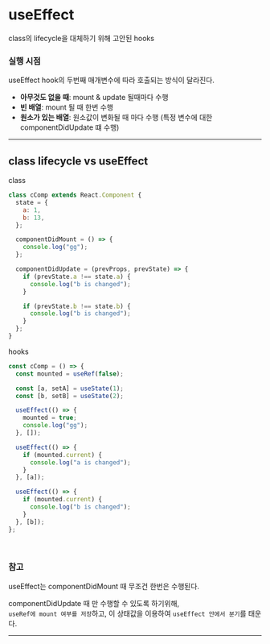 # useEffect

class의 lifecycle을 대체하기 위해 고안된 hooks

### 실행 시점

useEffect hook의 두번째 매개변수에 따라 호출되는 방식이 달라진다.

- **아무것도 없을 때**: mount & update 될때마다 수행
- **빈 배열**: mount 될 때 한번 수행
- **원소가 있는 배열**: 원소값이 변화될 때 마다 수행 (특정 변수에 대한 componentDidUpdate 떄 수행)

---

## class lifecycle vs useEffect

class

```javascript
class cComp extends React.Component {
  state = {
    a: 1,
    b: 13,
  };

  componentDidMount = () => {
    console.log("gg");
  };

  componentDidUpdate = (prevProps, prevState) => {
    if (prevState.a !== state.a) {
      console.log("b is changed");
    }

    if (prevState.b !== state.b) {
      console.log("b is changed");
    }
  };
}
```

hooks

```javascript
const cComp = () => {
  const mounted = useRef(false);

  const [a, setA] = useState(1);
  const [b, setB] = useState(2);

  useEffect(() => {
    mounted = true;
    console.log("gg");
  }, []);

  useEffect(() => {
    if (mounted.current) {
      console.log("a is changed");
    }
  }, [a]);

  useEffect(() => {
    if (mounted.current) {
      console.log("b is changed");
    }
  }, [b]);
};
```

<br>

### 참고

useEffect는 componentDidMount 때 무조건 한번은 수행된다.

componentDidUpdate 때 만 수행할 수 있도록 하기위해,<br>
`useRef에 mount 여부를 저장`하고,
이 상태값을 이용하여 `useEffect 안에서 분기`를 태운다.

---
